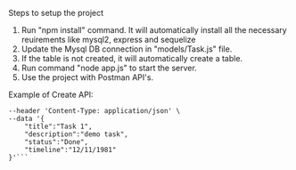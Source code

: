 Steps to setup the project

1. Run "npm install" command. It will automatically install all the necessary reuirements like mysql2, express and sequelize
2. Update the Mysql DB connection in "models/Task.js" file.
3. If the table is not created, it will automatically create a table.
4. Run command "node app.js" to start the server.
5. Use the project with Postman API's.


Example of Create API:
```curl --location 'http://localhost:3000/tasks/' \
--header 'Content-Type: application/json' \
--data '{
    "title":"Task 1",
    "description":"demo task",
    "status":"Done",
    "timeline":"12/11/1981"
}'```